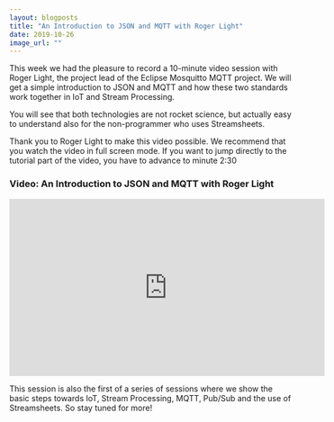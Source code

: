 ```yaml
---
layout: blogposts
title: "An Introduction to JSON and MQTT with Roger Light"
date: 2019-10-26
image_url: ""
---
```


This week we had the pleasure to record a 10-minute video session with Roger Light, the project lead of the Eclipse Mosquitto MQTT project. We will get a simple introduction to JSON and MQTT and how these two standards work together in IoT and Stream Processing.

You will see that both technologies are not rocket science, but actually easy to understand also for the non-programmer who uses Streamsheets.

Thank you to Roger Light to make this video possible. We recommend that you watch the video in full screen mode. If you want to jump directly to the tutorial part of the video, you have to advance to minute 2:30


### Video: An Introduction to JSON and MQTT with Roger Light

<div class="iframe-container">
    <iframe width="560" height="315" src="https://www.youtube.com/embed/qZtBHSaseYM" frameborder="0" allow="accelerometer; autoplay; encrypted-media; gyroscope; picture-in-picture" allowfullscreen></iframe>
</div>

This session is also the first of a series of sessions where we show the basic steps towards IoT, Stream Processing, MQTT, Pub/Sub and the use of Streamsheets. So stay tuned for more! 